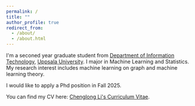 ```yaml
---
permalink: /
title: ""
author_profile: true
redirect_from: 
  - /about/
  - /about.html
---
```

I'm a seconed year graduate student from [Department of Information Technology](https://www.uu.se/en/department/information-technology), [Uppsala University](https://www.uu.se/). I major in Machine Learning and Statistics. My research interest includes machine learning on graph and machine learning theory.

I would like to apply a Phd position in Fall 2025.

You can find my CV here: [Chenglong Li's Curriculum Vitae](../assets/Curriculum_Vitae.pdf).

